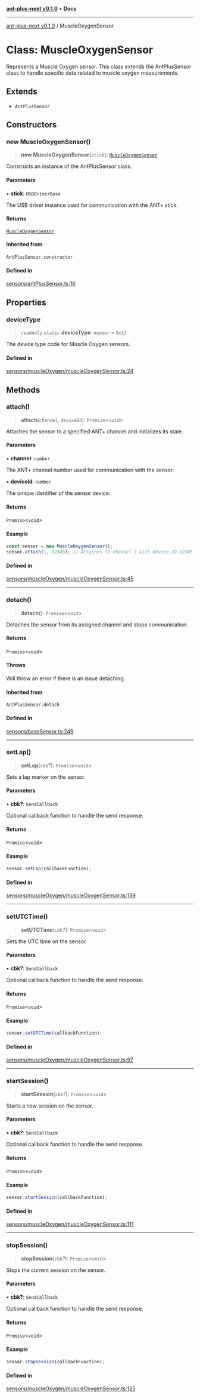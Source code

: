 [**ant-plus-next v0.1.0**](../README.md) • **Docs**

***

[ant-plus-next v0.1.0](../README.md) / MuscleOxygenSensor

# Class: MuscleOxygenSensor

Represents a Muscle Oxygen sensor.
This class extends the AntPlusSensor class to handle specific data related to muscle oxygen measurements.

## Extends

- `AntPlusSensor`

## Constructors

### new MuscleOxygenSensor()

> **new MuscleOxygenSensor**(`stick`): [`MuscleOxygenSensor`](MuscleOxygenSensor.md)

Constructs an instance of the AntPlusSensor class.

#### Parameters

• **stick**: `USBDriverBase`

The USB driver instance used for communication with the ANT+ stick.

#### Returns

[`MuscleOxygenSensor`](MuscleOxygenSensor.md)

#### Inherited from

`AntPlusSensor.constructor`

#### Defined in

[sensors/antPlusSensor.ts:16](https://github.com/Benjamin-Stefan/ant-plus-next/blob/f145b7898a90ecdbfec50821d10da351499b1c22/src/sensors/antPlusSensor.ts#L16)

## Properties

### deviceType

> `readonly` `static` **deviceType**: `number` = `0x1f`

The device type code for Muscle Oxygen sensors.

#### Defined in

[sensors/muscleOxygen/muscleOxygenSensor.ts:24](https://github.com/Benjamin-Stefan/ant-plus-next/blob/f145b7898a90ecdbfec50821d10da351499b1c22/src/sensors/muscleOxygen/muscleOxygenSensor.ts#L24)

## Methods

### attach()

> **attach**(`channel`, `deviceId`): `Promise`\<`void`\>

Attaches the sensor to a specified ANT+ channel and initializes its state.

#### Parameters

• **channel**: `number`

The ANT+ channel number used for communication with the sensor.

• **deviceId**: `number`

The unique identifier of the sensor device.

#### Returns

`Promise`\<`void`\>

#### Example

```ts
const sensor = new MuscleOxygenSensor();
sensor.attach(1, 12345); // Attaches to channel 1 with device ID 12345
```

#### Defined in

[sensors/muscleOxygen/muscleOxygenSensor.ts:45](https://github.com/Benjamin-Stefan/ant-plus-next/blob/f145b7898a90ecdbfec50821d10da351499b1c22/src/sensors/muscleOxygen/muscleOxygenSensor.ts#L45)

***

### detach()

> **detach**(): `Promise`\<`void`\>

Detaches the sensor from its assigned channel and stops communication.

#### Returns

`Promise`\<`void`\>

#### Throws

Will throw an error if there is an issue detaching.

#### Inherited from

`AntPlusSensor.detach`

#### Defined in

[sensors/baseSensor.ts:249](https://github.com/Benjamin-Stefan/ant-plus-next/blob/f145b7898a90ecdbfec50821d10da351499b1c22/src/sensors/baseSensor.ts#L249)

***

### setLap()

> **setLap**(`cbk`?): `Promise`\<`void`\>

Sets a lap marker on the sensor.

#### Parameters

• **cbk?**: `SendCallback`

Optional callback function to handle the send response.

#### Returns

`Promise`\<`void`\>

#### Example

```ts
sensor.setLap(callbackFunction);
```

#### Defined in

[sensors/muscleOxygen/muscleOxygenSensor.ts:139](https://github.com/Benjamin-Stefan/ant-plus-next/blob/f145b7898a90ecdbfec50821d10da351499b1c22/src/sensors/muscleOxygen/muscleOxygenSensor.ts#L139)

***

### setUTCTime()

> **setUTCTime**(`cbk`?): `Promise`\<`void`\>

Sets the UTC time on the sensor.

#### Parameters

• **cbk?**: `SendCallback`

Optional callback function to handle the send response.

#### Returns

`Promise`\<`void`\>

#### Example

```ts
sensor.setUTCTime(callbackFunction);
```

#### Defined in

[sensors/muscleOxygen/muscleOxygenSensor.ts:97](https://github.com/Benjamin-Stefan/ant-plus-next/blob/f145b7898a90ecdbfec50821d10da351499b1c22/src/sensors/muscleOxygen/muscleOxygenSensor.ts#L97)

***

### startSession()

> **startSession**(`cbk`?): `Promise`\<`void`\>

Starts a new session on the sensor.

#### Parameters

• **cbk?**: `SendCallback`

Optional callback function to handle the send response.

#### Returns

`Promise`\<`void`\>

#### Example

```ts
sensor.startSession(callbackFunction);
```

#### Defined in

[sensors/muscleOxygen/muscleOxygenSensor.ts:111](https://github.com/Benjamin-Stefan/ant-plus-next/blob/f145b7898a90ecdbfec50821d10da351499b1c22/src/sensors/muscleOxygen/muscleOxygenSensor.ts#L111)

***

### stopSession()

> **stopSession**(`cbk`?): `Promise`\<`void`\>

Stops the current session on the sensor.

#### Parameters

• **cbk?**: `SendCallback`

Optional callback function to handle the send response.

#### Returns

`Promise`\<`void`\>

#### Example

```ts
sensor.stopSession(callbackFunction);
```

#### Defined in

[sensors/muscleOxygen/muscleOxygenSensor.ts:125](https://github.com/Benjamin-Stefan/ant-plus-next/blob/f145b7898a90ecdbfec50821d10da351499b1c22/src/sensors/muscleOxygen/muscleOxygenSensor.ts#L125)
